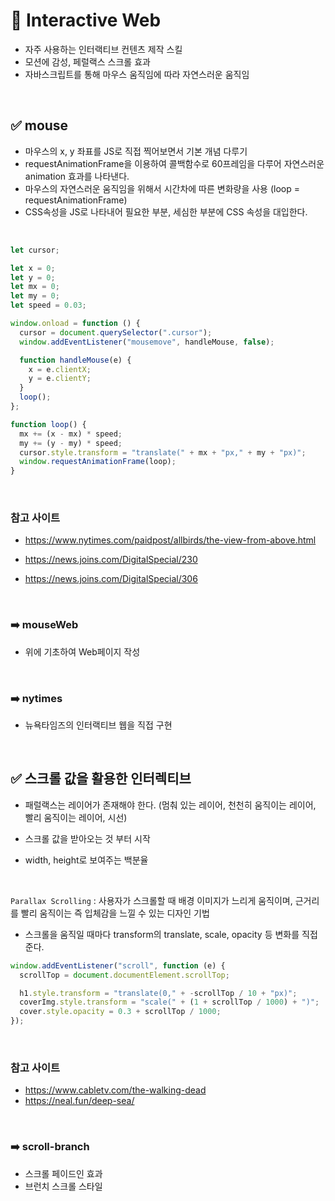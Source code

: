 # 📌 Interactive Web

- 자주 사용하는 인터랙티브 컨텐츠 제작 스킬
- 모션에 감성, 페럴랙스 스크롤 효과
- 자바스크립트를 통해 마우스 움직임에 따라 자연스러운 움직임

<br>

## ✅ mouse

- 마우스의 x, y 좌표를 JS로 직접 찍어보면서 기본 개념 다루기
- requestAnimationFrame을 이용하여 콜백함수로 60프레임을 다루어 자연스러운 animation 효과를 나타낸다.
- 마우스의 자연스러운 움직임을 위해서 시간차에 따른 변화량을 사용 (loop = requestAnimationFrame)
- CSS속성을 JS로 나타내어 필요한 부분, 세심한 부분에 CSS 속성을 대입한다.

<br>

```javascript
let cursor;

let x = 0;
let y = 0;
let mx = 0;
let my = 0;
let speed = 0.03;

window.onload = function () {
  cursor = document.querySelector(".cursor");
  window.addEventListener("mousemove", handleMouse, false);

  function handleMouse(e) {
    x = e.clientX;
    y = e.clientY;
  }
  loop();
};

function loop() {
  mx += (x - mx) * speed;
  my += (y - my) * speed;
  cursor.style.transform = "translate(" + mx + "px," + my + "px)";
  window.requestAnimationFrame(loop);
}
```

<br>

### 참고 사이트

- https://www.nytimes.com/paidpost/allbirds/the-view-from-above.html

- https://news.joins.com/DigitalSpecial/230

- https://news.joins.com/DigitalSpecial/306

<br>

### ➡️ mouseWeb

- 위에 기초하여 Web페이지 작성

<br>

### ➡️ nytimes

- 뉴욕타임즈의 인터랙티브 웹을 직접 구현

<br>

## ✅ 스크롤 값을 활용한 인터렉티브

- 패럴랙스는 레이어가 존재해야 한다. (멈춰 있는 레이어, 천천히 움직이는 레이어, 빨리 움직이는 레이어, 시선)

- 스크롤 값을 받아오는 것 부터 시작

- width, height로 보여주는 백분율

<br>

`Parallax Scrolling` : 사용자가 스크롤할 때 배경 이미지가 느리게 움직이며, 근거리를 빨리 움직이는 즉 입체감을 느낄 수 있는 디자인 기법

- 스크롤을 움직일 때마다 transform의 translate, scale, opacity 등 변화를 직접 준다.

```javascript
window.addEventListener("scroll", function (e) {
  scrollTop = document.documentElement.scrollTop;

  h1.style.transform = "translate(0," + -scrollTop / 10 + "px)";
  coverImg.style.transform = "scale(" + (1 + scrollTop / 1000) + ")";
  cover.style.opacity = 0.3 + scrollTop / 1000;
});
```

<br>

### 참고 사이트

- https://www.cabletv.com/the-walking-dead
- https://neal.fun/deep-sea/

<br>

### ➡️ scroll-branch

- 스크롤 페이드인 효과
- 브런치 스크롤 스타일
